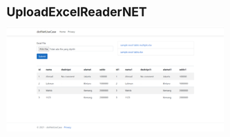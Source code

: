 # UploadExcelReaderNET

![alt text](https://github.com/Cici1996/UploadExcelReaderNET/blob/master/2021-09-02_21h43_02.png?raw=true)
